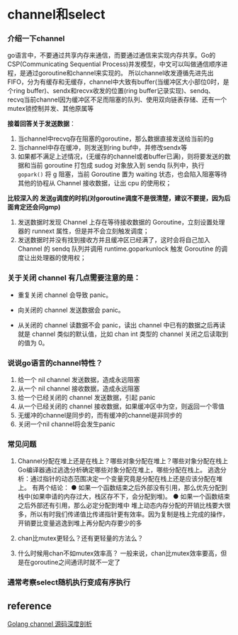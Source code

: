 # channel和select

### 介绍一下channel
go语言中，不要通过共享内存来通信，而要通过通信来实现内存共享。Go的CSP(Communicating Sequential Process)并发模型，中文可以叫做通信顺序进程，是通过goroutine和channel来实现的。
所以channel收发遵循先进先出FIFO，分为有缓存和无缓存，channel中大致有buffer(当缓冲区大小部位0时，是个ring buffer)、sendx和recvx收发的位置(ring buffer记录实现)、sendq、recvq当前channel因为缓冲区不足而阻塞的队列、使用双向链表存储、还有一个mutex锁控制并发、其他原属等

**接着回答关于发送数据**：

1. 当channel中recvq存在阻塞的goroutine，那么数据直接发送给当前的g
2. 当channel中存在缓冲，则发送到ring buf中，并修改sendx等
3. 如果都不满足上述情况，(无缓存的channel或者buffer已满)，则将要发送的数据和当前 goroutine 打包成 sudog 对象放入到 sendq 队列中，执行 `gopark()` 将 g 阻塞，当前 Goroutine 置为 waiting 状态，也会陷入阻塞等待其他的协程从 Channel 接收数据，让出 cpu 的使用权；

**比较深入的 发送g调度的时机(对goroutine调度不是很清楚，建议不要提，因为后面肯定还会问gmp)**

1. 发送数据时发现 Channel 上存在等待接收数据的 Goroutine，立刻设置处理器的 runnext 属性，但是并不会立刻触发调度；
2. 发送数据时并没有找到接收方并且缓冲区已经满了，这时会将自己加入 Channel 的 sendq 队列并调用 runtime.goparkunlock 触发 Goroutine 的调度让出处理器的使用权；

### 关于关闭 channel 有几点需要注意的是：

- 重复关闭 channel 会导致 panic。

- 向关闭的 channel 发送数据会 panic。

- 从关闭的 channel 读数据不会 panic，读出 channel 中已有的数据之后再读就是 channel 类似的默认值，比如 chan int 类型的 channel 关闭之后读取到的值为 0。

  

### 说说go语言的channel特性？

1. 给一个 nil channel 发送数据，造成永远阻塞
2.  从一个 nil channel 接收数据，造成永远阻塞
3. 给一个已经关闭的 channel 发送数据，引起 panic
4. 从一个已经关闭的 channel 接收数据，如果缓冲区中为空，则返回一个零值
5. 无缓冲的channel是同步的，而有缓冲的channel是非同步的
6. 关闭一个nil channel将会发生panic

###  常见问题

1. Channel分配在堆上还是在栈上？哪些对象分配在堆上？哪些对象分配在栈上
Go编译器通过逃逸分析确定哪些对象分配在堆上，哪些分配在栈上。
逃逸分析：通过指针的动态范围决定一个变量究竟是分配在栈上还是应该分配在堆上。
有两个结论：
● 如果一个函数结束之后外部没有引用，那么优先分配到栈中(如果申请的内存过大，栈区存不下，会分配到堆)。
● 如果一个函数结束之后外部还有引用，那么必定分配到堆中
堆上动态内存分配的开销比栈要大很多，所以有时我们传递值比传递指针更有效率。因为复制是栈上完成的操作，开销要比变量逃逸到堆上再分配内存要少的多


2. chan比mutex更轻么？还有更轻量的方法么？


3. 什么时候用chan不如mutex效率高？
一般来说，chan比mutex效率要高，但是在goroutine之间通讯时就不一定了

### 通常考察select随机执行变成有序执行


## reference
[Golang channel 源码深度剖析](https://www.cyhone.com/articles/analysis-of-golang-channel/)
